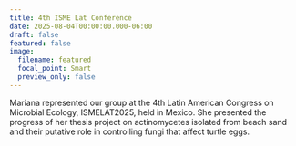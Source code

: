 ```yaml
---
title: 4th ISME Lat Conference
date: 2025-08-04T00:00:00.000-06:00
draft: false
featured: false
image:
  filename: featured
  focal_point: Smart
  preview_only: false
---
```

Mariana represented our group at the 4th Latin American Congress on Microbial Ecology, ISMELAT2025, held in Mexico. She presented the progress of her thesis project on actinomycetes isolated from beach sand and their putative role in controlling fungi that affect turtle eggs.
